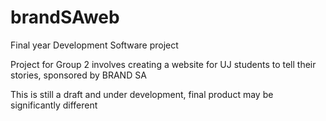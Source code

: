 # brandSAweb
Final year Development Software project

Project for Group 2 involves creating a website for UJ students to tell their stories, sponsored by BRAND SA 

This is still a draft and under development, final product may be significantly different
